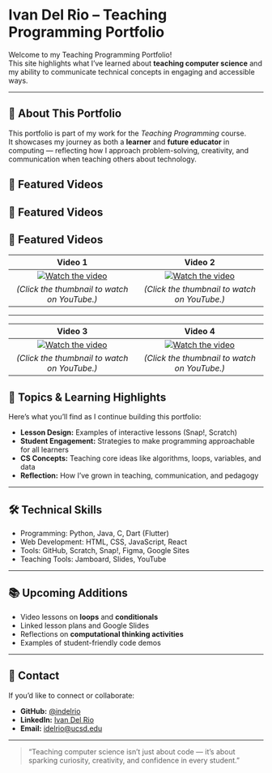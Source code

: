 # Ivan Del Rio – Teaching Programming Portfolio

Welcome to my Teaching Programming Portfolio!  
This site highlights what I’ve learned about **teaching computer science** and my ability to communicate technical concepts in engaging and accessible ways.

---

## 🎯 About This Portfolio
This portfolio is part of my work for the *Teaching Programming* course.  
It showcases my journey as both a **learner** and **future educator** in computing — reflecting how I approach problem-solving, creativity, and communication when teaching others about technology.

## 🎥 Featured Videos  

## 🎥 Featured Videos  

## 🎥 Featured Videos  

| Video 1 | Video 2 |
|:--:|:--:|
| [![Watch the video](https://img.youtube.com/vi/ENemu2M5GCs/maxresdefault.jpg)](https://www.youtube.com/watch?v=ENemu2M5GCs) | [![Watch the video](https://img.youtube.com/vi/uI00-Hs9w8Y/maxresdefault.jpg)](https://www.youtube.com/watch?v=uI00-Hs9w8Y) |
| *(Click the thumbnail to watch on YouTube.)* | *(Click the thumbnail to watch on YouTube.)* |

---

| Video 3 | Video 4 |
|:--:|:--:|
| [![Watch the video](https://img.youtube.com/vi/OLkxk-OW4O4/maxresdefault.jpg)](https://www.youtube.com/watch?v=OLkxk-OW4O4) | [![Watch the video](https://img.youtube.com/vi/9bxDaAqHH78/maxresdefault.jpg)](https://www.youtube.com/watch?v=9bxDaAqHH78) |
| *(Click the thumbnail to watch on YouTube.)* | *(Click the thumbnail to watch on YouTube.)* |



## 🧠 Topics & Learning Highlights
Here’s what you’ll find as I continue building this portfolio:
- **Lesson Design:** Examples of interactive lessons (Snap!, Scratch)
- **Student Engagement:** Strategies to make programming approachable for all learners
- **CS Concepts:** Teaching core ideas like algorithms, loops, variables, and data
- **Reflection:** How I’ve grown in teaching, communication, and pedagogy

---

## 🛠️ Technical Skills
- Programming: Python, Java, C, Dart (Flutter)
- Web Development: HTML, CSS, JavaScript, React
- Tools: GitHub, Scratch, Snap!, Figma, Google Sites
- Teaching Tools: Jamboard, Slides, YouTube

---

## 📚 Upcoming Additions
- Video lessons on **loops** and **conditionals**
- Linked lesson plans and Google Slides
- Reflections on **computational thinking activities**
- Examples of student-friendly code demos

---

## 💬 Contact
If you’d like to connect or collaborate:
- **GitHub:** [@indelrio](https://github.com/idelrio-ucsd)
- **LinkedIn:** [Ivan Del Rio](https://www.linkedin.com/in/ivanndelrio/)
- **Email:** idelrio@ucsd.edu

---

> “Teaching computer science isn’t just about code — it’s about sparking curiosity, creativity, and confidence in every student.”
